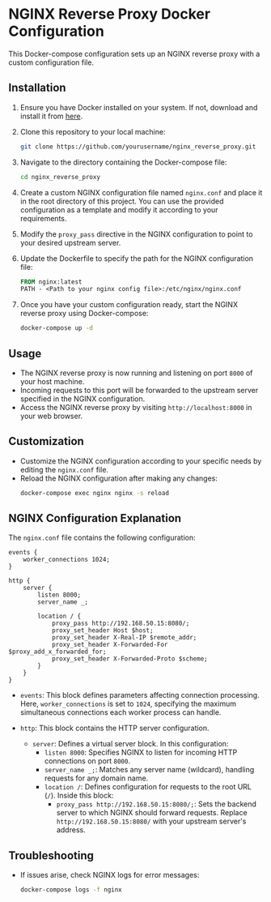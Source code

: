 # NGINX Reverse Proxy Docker Configuration

This Docker-compose configuration sets up an NGINX reverse proxy with a custom configuration file.

## Installation

1. Ensure you have Docker installed on your system. If not, download and install it from [here](https://docs.docker.com/get-docker/).

2. Clone this repository to your local machine:
   ```bash
   git clone https://github.com/yourusername/nginx_reverse_proxy.git
   ```

3. Navigate to the directory containing the Docker-compose file:
   ```bash
   cd nginx_reverse_proxy
   ```

4. Create a custom NGINX configuration file named `nginx.conf` and place it in the root directory of this project. You can use the provided configuration as a template and modify it according to your requirements.

5. Modify the `proxy_pass` directive in the NGINX configuration to point to your desired upstream server.

6. Update the Dockerfile to specify the path for the NGINX configuration file:
   ```Dockerfile
   FROM nginx:latest
   PATH - <Path to your nginx config file>:/etc/nginx/nginx.conf
   ```

7. Once you have your custom configuration ready, start the NGINX reverse proxy using Docker-compose:
   ```bash
   docker-compose up -d
   ```

## Usage

- The NGINX reverse proxy is now running and listening on port `8000` of your host machine.
- Incoming requests to this port will be forwarded to the upstream server specified in the NGINX configuration.
- Access the NGINX reverse proxy by visiting `http://localhost:8000` in your web browser.

## Customization

- Customize the NGINX configuration according to your specific needs by editing the `nginx.conf` file.
- Reload the NGINX configuration after making any changes:
  ```bash
  docker-compose exec nginx nginx -s reload
  ```

## NGINX Configuration Explanation

The `nginx.conf` file contains the following configuration:

```nginx
events {
    worker_connections 1024;
}

http {
    server {
        listen 8000;
        server_name _;

        location / {
            proxy_pass http://192.168.50.15:8080/;
            proxy_set_header Host $host;
            proxy_set_header X-Real-IP $remote_addr;
            proxy_set_header X-Forwarded-For $proxy_add_x_forwarded_for;
            proxy_set_header X-Forwarded-Proto $scheme;
        }
    }
}
```

- `events`: This block defines parameters affecting connection processing. Here, `worker_connections` is set to `1024`, specifying the maximum simultaneous connections each worker process can handle.

- `http`: This block contains the HTTP server configuration.

  - `server`: Defines a virtual server block. In this configuration:
    - `listen 8000`: Specifies NGINX to listen for incoming HTTP connections on port `8000`.
    - `server_name _;`: Matches any server name (wildcard), handling requests for any domain name.
    - `location /`: Defines configuration for requests to the root URL (`/`). Inside this block:
      - `proxy_pass http://192.168.50.15:8080/;`: Sets the backend server to which NGINX should forward requests. Replace `http://192.168.50.15:8080/` with your upstream server's address.

## Troubleshooting

- If issues arise, check NGINX logs for error messages:
  ```bash
  docker-compose logs -f nginx
  ```
